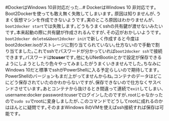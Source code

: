 #DockerはWindows 10非対応だった...#
DockerはWindows 10 非対応です｡Boot2Dockerを使っても敢え無く失敗してしまいます｡
原因は知りませんが､うまく仮想マシンを作成できないようです｡実のところ原因はわかりませんが､`boot2docker start`では失敗します｡どうもうまくsshの共有鍵が渡せないみたいです｡本来起動の際に共有鍵が作成されるんですが､その辺がおかしいようです｡`boot2docker delete&&boot2docker init`で新しく作成すると今度はboot2docker.isoがストレージに割り当てられていない｡仕方ないので手動で割り当てました｡これでsshでパスワードが分かっていれば`boot2docker ssh`で接続できます｡パスワードは**tcuser**です｡他にもUNetBootinとかで設定が保存できるようにしようとしたり色々やってみましたがうまくいきませんでした｡ちなみにWindows 10だと標準でsshがPowerShellに入る予定らしいので期待してます｡PowerShellのバージョンもまだ上がってませんからね｡コンテナのデータはどこにどう保存されていたのかわからないですが､保存できないので仕方なくサスペンドさせています｡あとコンテナから抜けるとき間違って連続で`exit`してしまい､username:docker password:tcuserでログインしたのですが､rootじゃなかったので`sudo su`でrootに変身しましたが､このコマンドでどうしてrootに成れるのかはほんとに疑問です｡そのままWindows 8のVMを使えばssh接続すれば保存は可能です｡
